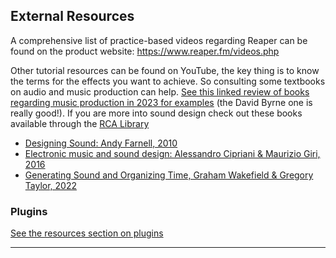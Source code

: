 ## External Resources

A comprehensive list of practice-based videos regarding Reaper can be found on the product website: https://www.reaper.fm/videos.php

Other tutorial resources can be found on YouTube, the key thing is to know the terms for the effects you want to achieve. So consulting some textbooks on audio and music production can help. [See this linked review of books regarding music production in 2023 for examples](https://blog.landr.com/music-production-books/) (the David Byrne one is really good!). If you are more into sound design check out these books available through the [RCA Library](https://library.rca.ac.uk/client/en_GB/summon/?)
* [Designing Sound: Andy Farnell, 2010](https://library.rca.ac.uk/client/en_GB/2015/search/detailnonmodal/ent:$002f$002fSD_ILS$002f0$002fSD_ILS:607349/ada)
* [Electronic music and sound design: Alessandro Cipriani & Maurizio Giri, 2016](https://library.rca.ac.uk/client/en_GB/2015/search/detailnonmodal/ent:$002f$002fSD_ILS$002f0$002fSD_ILS:115844/ada)
* [Generating Sound and Organizing Time, Graham Wakefield & Gregory Taylor, 2022](https://cycling74.com/books/go)

### Plugins

[See the resources section on plugins](Resources.md)


***


